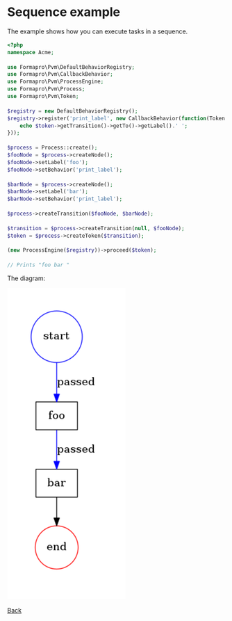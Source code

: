 # Sequence example 

The example shows how you can execute tasks in a sequence.  

```php
<?php
namespace Acme;

use Formapro\Pvm\DefaultBehaviorRegistry;
use Formapro\Pvm\CallbackBehavior;
use Formapro\Pvm\ProcessEngine;
use Formapro\Pvm\Process;
use Formapro\Pvm\Token;

$registry = new DefaultBehaviorRegistry();
$registry->register('print_label', new CallbackBehavior(function(Token $token) {
    echo $token->getTransition()->getTo()->getLabel().' ';
}));

$process = Process::create();
$fooNode = $process->createNode();
$fooNode->setLabel('foo');
$fooNode->setBehavior('print_label');

$barNode = $process->createNode();
$barNode->setLabel('bar');
$barNode->setBehavior('print_label');

$process->createTransition($fooNode, $barNode);

$transition = $process->createTransition(null, $fooNode);
$token = $process->createToken($transition);

(new ProcessEngine($registry))->proceed($token);

// Prints "foo bar "
```

The diagram: 

![Example](images/sequence-example.png)

[Back](../README.md)

